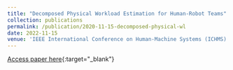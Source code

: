 ```yaml
---
title: "Decomposed Physical Workload Estimation for Human-Robot Teams"
collection: publications
permalink: /publication/2020-11-15-decomposed-physical-wl
date: 2022-11-15
venue: 'IEEE International Conference on Human-Machine Systems (ICHMS)'
---
```

[Access paper here](https://jbs023.github.io/files/decomposed_physical_wl.pdf){:target="_blank"}
